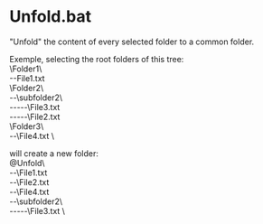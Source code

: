 # Unfold.bat
"Unfold" the content of every selected folder to a common folder.

Exemple, selecting the root folders of this tree: \
\Folder1\\ \
--File1.txt \
\Folder2\\ \
--\subfolder2\\ \
-----\File3.txt \
-----\File2.txt \
\Folder3\\ \
--\File4.txt \

will create a new folder: \
\@Unfold\\ \
--\File1.txt \
--\File2.txt \
--\File4.txt \
--\subfolder2\\ \
-----\File3.txt \
